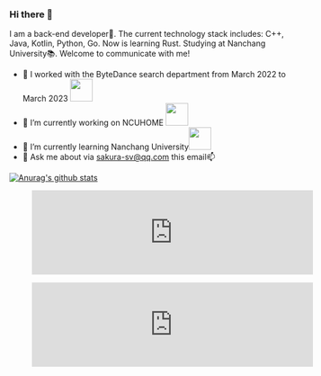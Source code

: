 ### Hi there 👋

<!--
**Sakura-by/Sakura-by** is a ✨ _special_ ✨ repository because its `README.md` (this file) appears on your GitHub profile.

Here are some ideas to get you started:

- 🔭 I’m currently working on ...
- 🌱 I’m currently learning ...
- 👯 I’m looking to collaborate on ...
- 🤔 I’m looking for help with ...
- 💬 Ask me about ...
- 📫 How to reach me: ...
- 😄 Pronouns: ...
- ⚡ Fun fact: ...
-->

I am a back-end developer🔧. The current technology stack includes: C++, Java, Kotlin, Python, Go. Now is learning Rust. Studying at Nanchang University📚. Welcome to communicate with me!

- 💼 I worked with the ByteDance search department from March 2022 to March 2023 <img src="https://avatars.githubusercontent.com/u/4158466?s=200&v=4" width="40px" />
- 🔭 I’m currently working on NCUHOME <img src="https://avatars2.githubusercontent.com/u/18623963?s=60&v=4" width="40px" />
- 🌱 I’m currently learning Nanchang University<img src="http://www.ncu.edu.cn/img/nculogo.jpg" width="40px">
- 💬 Ask me about via sakura-sv@qq.com this email📫

[![Anurag's github stats](https://github-readme-stats.vercel.app/api?username=Sakura-Sv&count_private=true&show_icons=true&include_all_commits=true)](https://github.com/anuraghazra/github-readme-stats)

<figure><embed src="https://wakatime.com/share/@17354f64-7f4e-4541-9a7e-68815e92fa3a/030bc130-b57d-4401-951a-c0b3bb0bfb70.svg" width="500px"></embed></figure>

<figure><embed src="https://wakatime.com/share/@17354f64-7f4e-4541-9a7e-68815e92fa3a/dad59f62-2429-42ac-8dc5-e498c574987e.svg" width="500px"></embed></figure>
